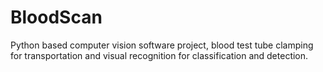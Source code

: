 # BloodScan
 Python based computer vision software project, blood test tube clamping for transportation and visual recognition for classification and detection.
